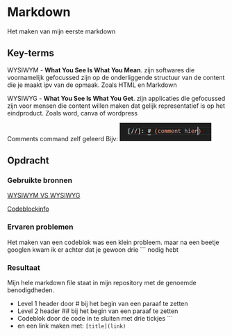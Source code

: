 # Markdown
Het maken van mijn eerste markdown

## Key-terms
WYSIWYM - **What You See Is What You Mean**. zijn softwares die voornamelijk gefocussed zijn op de onderliggende structuur van de content die je maakt ipv van de opmaak. Zoals HTML en Markdown

WYSIWYG - **What You See Is What You Get**. zijn applicaties die gefocussed zijn voor mensen die content willen maken dat gelijk representatief is op het eindproduct. Zoals word, canva of wordpress

Comments command zelf geleerd Bijv: ![Comment](Comments.png) 
## Opdracht

### Gebruikte bronnen
[WYSIWYM VS WYSIWYG](https://docs.zettlr.com/en/concepts/wysiwym/#:~:text=The%20guiding%20principle%20for%20WYSIWYG,see%20is%20what%20you%20mean)

[Codeblockinfo](https://docs.github.com/en/get-started/writing-on-github/working-with-advanced-formatting/creating-and-highlighting-code-blocks)

### Ervaren problemen
Het maken van een codeblok was een klein probleem. maar na een beetje googlen kwam ik er achter dat je gewoon drie ``` nodig hebt

[//]: # (leg eventjes uit wat het was) 

### Resultaat
Mijn hele markdown file staat in mijn repository met de genoemde benodigdheden.
  - Level 1 header door # bij het begin van een paraaf te zetten
  - Level 2 header ## bij het begin van een paraaf te zetten
  - Codeblok  door de code in te sluiten met drie tickjes ```
  - en een link maken met: ```[title](link)```

[//]: # (comment hier)